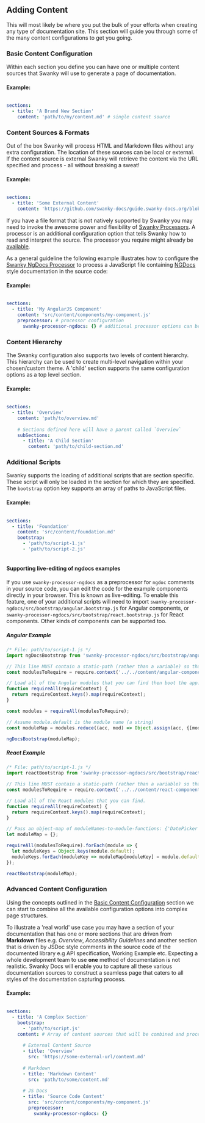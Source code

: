 ## Adding Content

This will most likely be where you put the bulk of your efforts when creating any type of documentation site. This 
section will guide you through some of the many content configurations to get you going.

### Basic Content Configuration

Within each section you define you can have one or multiple content sources that Swanky will use to generate a page of documentation.

#### Example:
```yaml

sections:
  - title: 'A Brand New Section'
    content: 'path/to/my/content.md' # single content source

```

### Content Sources & Formats

Out of the box Swanky will process HTML and Markdown files without any extra configuration. The location of these sources 
can be local or external. If the content source is external Swanky will retrieve the content via the URL specified and process - all without breaking a sweat!

#### Example:
```yaml

sections:
  - title: 'Some External Content'
    content: 'https://github.com/swanky-docs/guide.swanky-docs.org/blob/master/src/content/getting-started/adding-content.md'

```

If you have a file format that is not natively supported by Swanky you may need to invoke the awesome power and 
flexibility of [Swanky Processors](/getting-started/processing-content.html). A processor is an additional configuration 
option that tells Swanky how to read and interpret the source. The processor you require might already 
be [available](/getting-started/processing-content.html#user-copntent-available-processors).

As a general guideline the following example illustrates how to configure the 
[Swanky NgDocs Processor](https://github.com/swanky-docs/swanky-processor-ngdocs) to process a JavaScript file 
containing [NGDocs](https://github.com/angular/angular.js/wiki/Writing-AngularJS-Documentation) style documentation in the source code:

#### Example:
```yaml

sections:
  - title: 'My AngularJS Component'
    content: 'src/content/components/my-component.js'
    preprocessor: # processor configuration
      swanky-processor-ngdocs: {} # additional processor options can be provided here

```

### Content Hierarchy
The Swanky configuration also supports two levels of content hierarchy. This hierarchy can be used to create multi-level 
navigation within your chosen/custom theme. A 'child' section supports the same configuration options as a top level section.

#### Example:
```yaml

sections:
  - title: 'Overview'
    content: 'path/to/overview.md'
    
    # Sections defined here will have a parent called `Overview`
    subSections:
      - title: 'A Child Section'
        content: 'path/to/child-section.md'

```

### Additional Scripts
Swanky supports the loading of additional scripts that are section specific. These script will only be loaded in the section for which they are specified. 
The `bootstrap` option key supports an array of paths to JavaScript files.

#### Example:
```yaml

sections:
  - title: 'Foundation'
    content: 'src/content/foundation.md'
    bootstrap:
      - 'path/to/script-1.js'
      - 'path/to/script-2.js'
    
```

#### Supporting live-editing of ngdocs examples
If you use `swanky-processor-ngdocs` as a preprocessor for `ngdoc` comments in your source code,
you can edit the code for the example components directly in your browser. This is known as live-editing.
To enable this feature, one of your additional scripts will need to import `swanky-processor-ngdocs/src/bootstrap/angular.bootstrap.js` for
Angular components, or `swanky-processor-ngdocs/src/bootstrap/react.bootstrap.js` for React components. 
Other kinds of components can be supported too.

##### Angular Example
```js
/* File: path/to/script-1.js */
import ngDocsBootstrap from 'swanky-processor-ngdocs/src/bootstrap/angular.bootstrap';

// This line MUST contain a static-path (rather than a variable) so that Webpack can determine the list of files to require() at compile-time.
const modulesToRequire = require.context('../../content/angular-components/', true, /^.*\/index.js$/);

// Load all of the Angular modules that you can find then boot the app.
function requireAll(requireContext) {
  return requireContext.keys().map(requireContext);
}

const modules = requireAll(modulesToRequire);

// Assume module.default is the module name (a string)
const moduleMap = modules.reduce((acc, mod) => Object.assign(acc, {[mod.default]: mod}), {});

ngDocsBootstrap(moduleMap);
```

##### React Example
```js
/* File: path/to/script-1.js */
import reactBootstrap from 'swanky-processor-ngdocs/src/bootstrap/react.bootstrap';

// This line MUST contain a static-path (rather than a variable) so that Webpack can determine the list of files to require() at compile-time.
const modulesToRequire = require.context('../../content/react-components/', true, /^.*\/index.jsx$/);

// Load all of the React modules that you can find.
function requireAll(requireContext) {
  return requireContext.keys().map(requireContext);
}

// Pass an object-map of moduleNames-to-module-functions: {'DatePicker': function DatePicker() ..., CardInput: function CardInput
let moduleMap = {};

requireAll(modulesToRequire).forEach(module => {
  let moduleKeys = Object.keys(module.default);
  moduleKeys.forEach(moduleKey => moduleMap[moduleKey] = module.default[moduleKey]);
});

reactBootstrap(moduleMap);
```


### Advanced Content Configuration

Using the concepts outlined in the [Basic Content Configuration](/getting-started/adding-content.html#user-content-basic-content-configuration) section we can
start to combine all the available configuration options into complex page structures.

To illustrate a 'real world' use case you may have a section of your documentation that has one or more sections that are driven 
from __Markdown__ files e.g. _Overview_, _Accessibility Guidelines_ and another section that is driven by JSDoc style comments 
in the source code of the documented library e.g API specification, Working Example etc. Expecting a whole development team to use __one__ method 
of documentation is not realistic. Swanky Docs will enable you to capture all these various documentation sources to 
construct a seamless page that caters to all styles of the documentation capturing process.

#### Example:
```yaml

sections:
  - title: 'A Complex Section'
    bootstrap:
      - 'path/to/script.js'
    content: # Array of content sources that will be combined and processed into one page
      
      # External Content Source
      - title: 'Overview'
        src: 'https://some-external-url/content.md'
    
      # Markdown
      - title: 'Markdown Content'
        src: 'path/to/some/content.md'
      
      # JS Docs
      - title: 'Source Code Content'
        src: 'src/content/components/my-component.js'
        preprocessor:
          swanky-processor-ngdocs: {}
          
```